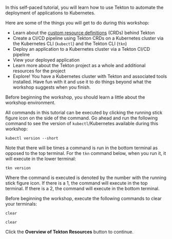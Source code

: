 In this self-paced tutorial, you will learn how to use Tekton to automate the deployment of applications 
to Kubernetes.

Here are some of the things you will get to do during this workshop:

* Learn about the [custom resource definitions](https://kubernetes.io/docs/concepts/extend-kubernetes/api-extension/custom-resources/) (CRDs) behind Tekton
* Create a CI/CD pipeline using Tekton CRDs on a Kubernetes cluster via the Kubernetes CLI (`kubectl`) and the Tekton CLI (`tkn`)
* Deploy an application to a Kubernetes cluster via a Tekton CI/CD pipeline
* View your deployed application 
* Learn more about the Tekton project as a whole and additional resources for the project
* Explore! You have a Kubernetes cluster with Tekton and associated tools installed. Have fun with it and use it to do things beyond what the workshop suggests when you finish.

Before beginning the workshop, you should learn a little about the workshop environment. 

All commands in this tutorial can be executed by clicking the running stick figure icon on the side of the command. Go 
ahead and run the following command to see the version of `kubectl`/Kubernetes available during this workshop:

```execute-1 
kubectl version --short
```

Note that there will be times a command is run in the bottom terminal as opposed to the top terminal. For the `tkn` command 
below, when you run it, it will execute in the lower terminal: 

```execute-2 
tkn version
```

Where the command is executed is denoted by the number with the running stick figure icon. If there is a 1, the command will 
execute in the top terminal. If there is a 2, the command will execute in the bottom terminal. 

Before beginning the workshop, execute the following commands to clear your terminals:

```execute-1 
clear
```

```execute-2
clear
```

Click the **Overview of Tekton Resources** button to continue.